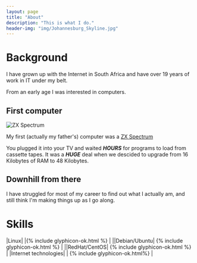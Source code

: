 ```yaml
---
layout: page
title: "About"
description: "This is what I do."
header-img: "img/Johannesburg_Skyline.jpg"
---
```


# Background

I have grown up with the Internet in South Africa and have over 19 years of work in IT under my belt.

From an early age I was interested in computers.

## First computer

![ZX Spectrum](//upload.wikimedia.org/wikipedia/commons/thumb/3/33/ZXSpectrum48k.jpg/220px-ZXSpectrum48k.jpg "ZX Spectrum 16k")

My first (actually my father's) computer was a [ZX Spectrum](https://en.wikipedia.org/wiki/ZX_Spectrum#ZX_Spectrum_16K.2F48K) 

You plugged it into your TV and waited ***HOURS*** for programs to load from cassette tapes. It was a ***HUGE*** deal when we descided to upgrade from 16 Kilobytes of RAM to 48 Kilobytes.

## Downhill from there

I have struggled for most of my career to find out what I actually am, and still think I'm making things up as I go along.

# Skills

|Linux| |{% include glyphicon-ok.html %} |
||Debian/Ubuntu| {% include glyphicon-ok.html %} |
||RedHat/CentOS| {% include glyphicon-ok.html %} |
|Internet technologies| | {% include glyphicon-ok.html%} |


